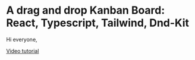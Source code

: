 # A drag and drop Kanban Board: React, Typescript, Tailwind, Dnd-Kit

Hi everyone,

[Video tutorial](https://youtu.be/RG-3R6Pu_Ik)


